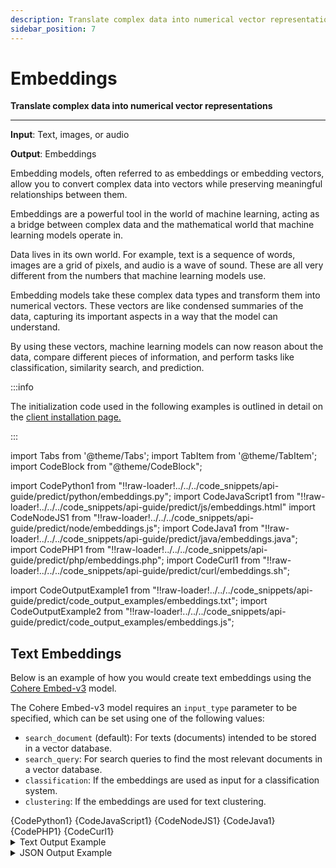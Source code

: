 ```yaml
---
description: Translate complex data into numerical vector representations 
sidebar_position: 7
---
```


# Embeddings

**Translate complex data into numerical vector representations**
<hr />

**Input**: Text, images, or audio 

**Output**: Embeddings

Embedding models, often referred to as embeddings or embedding vectors, allow you to convert complex data into vectors while preserving meaningful relationships between them. 

Embeddings are a powerful tool in the world of machine learning, acting as a bridge between complex data and the mathematical world that machine learning models operate in. 

Data lives in its own world. For example, text is a sequence of words, images are a grid of pixels, and audio is a wave of sound. These are all very different from the numbers that machine learning models use.

Embedding models take these complex data types and transform them into numerical vectors. These vectors are like condensed summaries of the data, capturing its important aspects in a way that the model can understand. 

By using these vectors, machine learning models can now reason about the data, compare different pieces of information, and perform tasks like classification, similarity search, and prediction.


:::info

The initialization code used in the following examples is outlined in detail on the [client installation page.](https://docs.clarifai.com/api-guide/api-overview/api-clients/#client-installation-instructions)

:::

import Tabs from '@theme/Tabs';
import TabItem from '@theme/TabItem';
import CodeBlock from "@theme/CodeBlock";

import CodePython1 from "!!raw-loader!../../../code_snippets/api-guide/predict/python/embeddings.py";
import CodeJavaScript1 from "!!raw-loader!../../../code_snippets/api-guide/predict/js/embeddings.html"
import CodeNodeJS1 from "!!raw-loader!../../../code_snippets/api-guide/predict/node/embeddings.js";
import CodeJava1 from "!!raw-loader!../../../code_snippets/api-guide/predict/java/embeddings.java";
import CodePHP1 from "!!raw-loader!../../../code_snippets/api-guide/predict/php/embeddings.php";
import CodeCurl1 from "!!raw-loader!../../../code_snippets/api-guide/predict/curl/embeddings.sh";

import CodeOutputExample1 from "!!raw-loader!../../../code_snippets/api-guide/predict/code_output_examples/embeddings.txt";
import CodeOutputExample2 from "!!raw-loader!../../../code_snippets/api-guide/predict/code_output_examples/embeddings.js";

## Text Embeddings

Below is an example of how you would create text embeddings using the [Cohere Embed-v3](https://clarifai.com/cohere/embed/models/cohere-embed-english-v3_0) model. 

The Cohere Embed-v3 model requires an `input_type` parameter to be specified, which can be set using one of the following values:

- `search_document` (default): For texts (documents) intended to be stored in a vector database.
- `search_query`: For search queries to find the most relevant documents in a vector database.
- `classification`: If the embeddings are used as input for a classification system.
- `clustering`: If the embeddings are used for text clustering.

<Tabs>
<TabItem value="python" label="Python">
    <CodeBlock className="language-python">{CodePython1}</CodeBlock>
</TabItem>

<TabItem value="js_rest" label="JavaScript (REST)">
 <CodeBlock className="language-javascript">{CodeJavaScript1}</CodeBlock>
</TabItem>

<TabItem value="nodejs" label="NodeJS">
 <CodeBlock className="language-javascript">{CodeNodeJS1}</CodeBlock>
</TabItem>

<TabItem value="java" label="Java">
 <CodeBlock className="language-java">{CodeJava1}</CodeBlock>
</TabItem>

<TabItem value="php" label="PHP">
    <CodeBlock className="language-php">{CodePHP1}</CodeBlock>
</TabItem>

<TabItem value="curl" label="cURL">
    <CodeBlock className="language-bash">{CodeCurl1}</CodeBlock>
</TabItem>

</Tabs>

<details>
  <summary>Text Output Example</summary>
    <CodeBlock className="language-text">{CodeOutputExample1}</CodeBlock>
</details>

<details>
  <summary>JSON Output Example</summary>
    <CodeBlock className="language-text">{CodeOutputExample2}</CodeBlock>
</details>